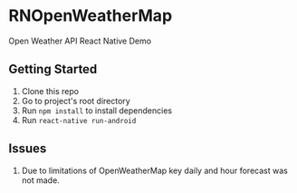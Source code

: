 # RNOpenWeatherMap
Open Weather API React Native Demo


## Getting Started

1. Clone this repo
2. Go to project's root directory
3. Run `npm install` to install dependencies
4. Run `react-native run-android`

## Issues

1. Due to limitations of OpenWeatherMap key daily and hour forecast was not made.

